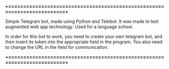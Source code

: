 **+========================================================================+**

Simple Telegram bot, made using Python and Telebot. It was made to test augmented web app technology. Used for a language school.

In order for this bot to work, you need to create your own telegram bot, and then insert its token into the appropriate field in the program. 
You also need to change the URL in the field for communication.

**+========================================================================+**
